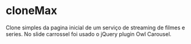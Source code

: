 # cloneMax
Clone simples da pagina inicial de um serviço de streaming de filmes e series.
No slide carrossel foi usado o jQuery plugin Owl Carousel.
